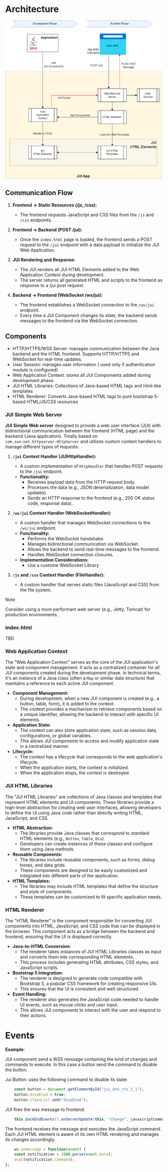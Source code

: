 # Architecture

<img src="https://raw.githubusercontent.com/mwzero/jui/main/assets/images/logical-architecture.png" width="500px">

## Communication Flow

1.  **Frontend -> Static Resources (/js, /css):**
    * The frontend requests JavaScript and CSS files from the `/js` and `/css` endpoints.

2.  **Frontend -> Backend (POST /jui):**
    * Once the `index.html` page is loaded, the frontend sends a POST request to the `/jui` endpoint with a data payload to initialize the JUI Web Application.

3.  **JUI Rendering and Response:**
    * The JUI renders all JUI HTML Elements added to the Web Application Context during development.
    * The server returns all generated HTML and scripts to the frontend as response to a /jui post request. 

4.  **Backend -> Frontend (WebSocket /ws/jui):**
    * The frontend establishes a WebSocket connection to the `/ws/jui` endpoint.
    * Every time a JUI Component changes its state, the backend sends messages to the frontend via the WebSocket connection.

## Components

- HTTP/HTTPS/WSS Server: manages communication between the Java backend and the HTML frontend. Supports HTTP/HTTPS and WebSocket for real-time updates.
- User Session: manages user information ( used only if authentication module is configured)
- Web Application Context: stores all JUI Compoments added during development phase.
- JUI HTML Libraries: Collections of Java-based HTML tags and html-like templates
- HTML Renderer: Converts Java-based HTML tags to pure bootstrap 5-based HTML/JS/CSS resources

### JUI Simple Web Server

**JUI Simple Web server** designed to provide a web user interface (JUI) with bidirectional communication between the frontend (HTML page) and the backend (Java application). Totally based on `com.sun.net.httpserver.HttpServer` and utilizes custom context handlers to manage different types of requests:

1.  **`/jui` Context Handler (JUIHttpHandler):**
    * A custom implementation of `HttpHandler` that handles POST requests to the `/jui` endpoint.
    * **Functionality:**
        * Receives payload data from the HTTP request body.
        * Processes the data (e.g., JSON deserialization, data model updates).
        * Sends an HTTP response to the frontend (e.g., 200 OK status code, response data).


2.  **`/ws/jui` Context Handler (WebSocketHandler):**
    * A custom handler that manages WebSocket connections to the `/ws/jui` endpoint.
    * **Functionality:**
        * Performs the WebSocket handshake.
        * Manages bidirectional communication via WebSocket.
        * Allows the backend to send real-time messages to the frontend.
        * Handles WebSocket connection closures.
    * **Implementation Considerations:**
        * Use a custome WebSocket Library

4.  **`/js` and `/css` Context Handler (FileHandler):**
    * A custom handler that serves static files (JavaScript and CSS) from the file system.


>[!NOTE]
   >
   >Consider using a more performant web server (e.g., Jetty, Tomcat) for production environments.

### index.html

TBD

### Web Application Context

The "Web Application Context" serves as the core of the JUI application's state and component management. It acts as a centralized container for all JUI components created during the development phase. In technical terms, it's an instance of a Java class (often a `Map` or similar data structure) that maintains a reference to each active JUI component.

* **Component Management:**
    * During development, when a new JUI component is created (e.g., a button, table, form), it is added to the context.
    * The context provides a mechanism to retrieve components based on a unique identifier, allowing the backend to interact with specific UI elements.
* **Application State:**
    * The context can also store application state, such as session data, configurations, or global variables.
    * This allows JUI components to access and modify application state in a centralized manner.
* **Lifecycle:**
    * The context has a lifecycle that corresponds to the web application's lifecycle.
    * When the application starts, the context is initialized.
    * When the application stops, the context is destroyed.

### JUI HTML Libraries
The "JUI HTML Libraries" are collections of Java classes and templates that represent HTML elements and UI components. These libraries provide a high-level abstraction for creating web user interfaces, allowing developers to define the UI using Java code rather than directly writing HTML, JavaScript, and CSS.

* **HTML Abstraction:**
    * The libraries provide Java classes that correspond to standard HTML elements (e.g., `Button`, `Table`, `Div`).
    * Developers can create instances of these classes and configure them using Java methods.
* **Reusable Components:**
    * The libraries include reusable components, such as forms, dialog boxes, and data grids.
    * These components are designed to be easily customized and integrated into different parts of the application.
* **HTML Templates:**
    * The libraries may include HTML templates that define the structure and style of components.
    * These templates can be customized to fit specific application needs.


### HTML Renderer

The "HTML Renderer" is the component responsible for converting JUI components into HTML, JavaScript, and CSS code that can be displayed in the browser. This component acts as a bridge between the backend and frontend, ensuring that the UI is displayed correctly. 

* **Java-to-HTML Conversion:**
    * The renderer takes instances of JUI HTML Libraries classes as input and converts them into corresponding HTML elements.
    * This process includes generating HTML attributes, CSS styles, and JavaScript scripts.
* **Bootstrap 5 Integration:**
    * The renderer is designed to generate code compatible with Bootstrap 5, a popular CSS framework for creating responsive UIs.
    * This ensures that the UI is consistent and well-structured.
* **Event Handling:**
    * The renderer also generates the JavaScript code needed to handle UI events, such as mouse clicks and user input.
    * This allows JUI components to interact with the user and respond to their actions.

# Events

**Example**:

JUI component send a WSS message containing the kind of changes and commands to execute. In this case a button send the command to disable the button.

Jui Button: uses the following command to disable its state:

```JavaScript
    const button = document.getElementById("jui_btn_ctx_1_1");
    button.disabled = true;
	button.classList.add("disabled");
```

JUI fires the wss message to frontend:

```Java
    this.backEndEvents().onServerUpdate(this, "change", javascriptCommand);	
```

The frontend receives the message and executes the JavaScript command. Each JUI HTML element is aware of its own HTML rendering and manages its changes accordingly.

```JavaScript
    ws.onmessage = function(event) {
    const notification = JSON.parse(event.data);
    eval(notification.command);
};
```